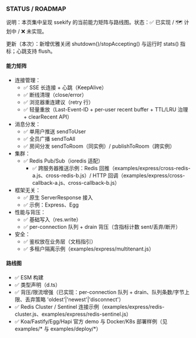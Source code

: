### STATUS / ROADMAP

说明：本页集中呈现 ssekify 的当前能力矩阵与路线图。状态：✅ 已实现 / 🗺️ 计划中 / ❌ 未实现。

更新（本次）：新增优雅关闭 shutdown()/stopAccepting() 与运行时 stats() 指标；心跳支持 flush。

#### 能力矩阵
- 连接管理：
    - ✅ SSE 长连接 + 心跳（KeepAlive）
    - ✅ 断线清理（close/error）
    - ✅ 浏览器重连建议（retry 行）
    - ✅ 轻量重放（Last-Event-ID + per-user recent buffer + TTL/LRU 治理 + clearRecent API）
- 消息分发：
    - ✅ 单用户推送 sendToUser
    - ✅ 全员广播 sendToAll
    - ✅ 房间分发 sendToRoom（同实例）/ publishToRoom（跨实例）
- 集群：
    - ✅ Redis Pub/Sub（ioredis 适配）
        - ✅ 跨服务器推送示例：Redis 回推（examples/express/cross-redis-a.js、cross-redis-b.js）/ HTTP 回调（examples/express/cross-callback-a.js、cross-callback-b.js）
- 框架无关：
    - ✅ 原生 ServerResponse 接入
    - ✅ 示例：Express、Egg
- 性能与背压：
    - ✅ 基础写入（res.write）
    - ✅ per-connection 队列 + drain 背压（含指标计数 sent/丢弃/断开）
- 安全：
    - ✅ 鉴权放在业务层（文档指引）
    - ✅ 多租户隔离示例（examples/express/multitenant.js）

#### 路线图
- ✅ ESM 构建
- ✅ 类型声明（d.ts）
- ✅ 背压/限流增强（已实现：per-connection 队列 + drain、队列条数/字节上限、丢弃策略 'oldest'|'newest'|'disconnect'）
- ✅ Redis Cluster / Sentinel 连接示例（examples/express/redis-cluster.js、examples/express/redis-sentinel.js）
- ✅ Koa/Fastify/Egg/Hapi 官方 demo 与 Docker/K8s 部署样例（见 examples/* 与 examples/deploy/*）